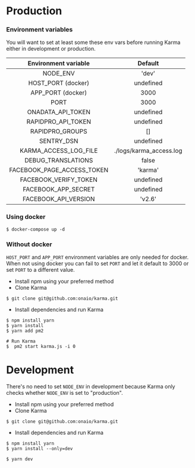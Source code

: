 # Production

### Environment variables

You will want to set at least some these env vars before running Karma either
in development or production.

|     Environment variable     |         Default         |
|:----------------------------:|:-----------------------:|
|      NODE_ENV                |          'dev'          |
|      HOST_PORT (docker)      |        undefined        |
|      APP_PORT (docker)       |          3000           |
|      PORT                    |          3000           |
|      ONADATA_API_TOKEN       |        undefined        |
|      RAPIDPRO_API_TOKEN      |        undefined        |
|      RAPIDPRO_GROUPS         |            []           |
|      SENTRY_DSN              |        undefined        |
|      KARMA_ACCESS_LOG_FILE   | ./logs/karma_access.log |
|      DEBUG_TRANSLATIONS      |           false         |
|   FACEBOOK_PAGE_ACCESS_TOKEN |          'karma'        |
|   FACEBOOK_VERIFY_TOKEN      |         undefined       |
|   FACEBOOK_APP_SECRET        |         undefined       |
|   FACEBOOK_API_VERSION       |           'v2.6'        |


### Using docker

```
$ docker-compose up -d
```

### Without docker
`HOST_PORT` and `APP_PORT` environment variables are only needed for docker.
When not using docker you can fail to set `PORT` and let it default to 3000
or set `PORT` to a different value.

* Install npm using your preferred method
* Clone Karma
```
$ git clone git@github.com:onaio/karma.git
```

* Install dependencies and run Karma
```
$ npm install yarn
$ yarn install
$ yarn add pm2

# Run Karma
$  pm2 start karma.js -i 0
```

# Development

There's no need to set `NODE_ENV` in development because Karma only
checks whether `NODE_ENV` is set to "production".


* Install npm using your preferred method
* Clone Karma
```
$ git clone git@github.com:onaio/karma.git
```

* Install dependencies and run Karma
```
$ npm install yarn
$ yarn install --only=dev

$ yarn dev
```
